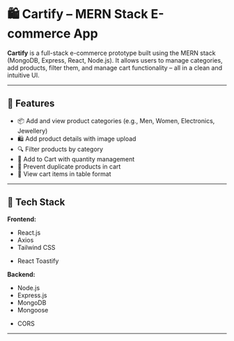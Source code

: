 # 🛍️ Cartify – MERN Stack E-commerce App

**Cartify** is a full-stack e-commerce prototype built using the MERN stack (MongoDB, Express, React, Node.js). It allows users to manage categories, add products, filter them, and manage cart functionality – all in a clean and intuitive UI.

---

## 🚀 Features

- 📦 Add and view product categories (e.g., Men, Women, Electronics, Jewellery)
- 🛍️ Add product details with image upload
- 🔍 Filter products by category
- 🛒 Add to Cart with quantity management
- 🚫 Prevent duplicate products in cart
- 📄 View cart items in table format

---

## 🧰 Tech Stack

**Frontend:**
- React.js
- Axios
- Tailwind CSS
<!-- - React Icons -->
- React Toastify

**Backend:**
- Node.js
- Express.js
- MongoDB
- Mongoose
<!-- - Multer (for file upload) -->
- CORS

---
